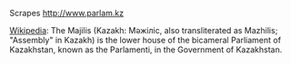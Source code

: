 Scrapes http://www.parlam.kz

[Wikipedia](https://en.wikipedia.org/wiki/Mazhilis):
    The Majilis (Kazakh: Мәжіліс, also transliterated as Mazhilis; "Assembly" in Kazakh) is the lower house of the bicameral Parliament of Kazakhstan, known as the Parlamenti, in the Government of Kazakhstan. 